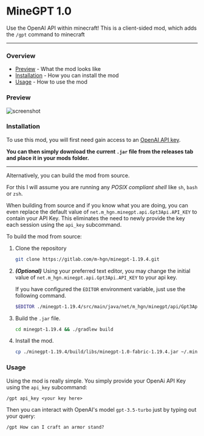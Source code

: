 # MineGPT 1.0

Use the OpenAI API within minecraft!
This is a client-sided mod, which adds the `/gpt` command to minecraft

---

### Overview

- [Preview](#preview) - What the mod looks like
- [Installation](#installation) - How you can install the mod
- [Usage](#usage) - How to use the mod

### Preview

![screenshot](./src/resources/assets/minegpt/preview.png)

### Installation

To use this mod, you will first need gain access to an [OpenAI API key](https://platform.openai.com/docs/api-reference).

**You can then simply download the current `.jar` file from the releases tab and place it in your mods folder.**

--- 

Alternatively, you can build the mod from source.

For this I will assume you are running any *POSIX compliant shell* like `sh`, `bash` or `zsh`.

When building from source and if you know what you are doing, you can even replace the default
value of `net.m_hgn.minegpt.api.Gpt3Api.API_KEY` to contain your API Key.
This eliminates the need to newly provide the key each session using the `api_key` subcommand.

To build the mod from source:

1. 
    Clone the repository
    ```sh
    git clone https://gitlab.com/m-hgn/minegpt-1.19.4.git
    ```
   
2.
   ***(Optional)*** Using your preferred text editor,
   you may change the initial value of `net.m_hgn.minegpt.api.Gpt3Api.API_KEY` to your api key.
   
   If you have configured the `EDITOR` environment variable, just use the following command.
   ```sh
   $EDITOR ./minegpt-1.19.4/src/main/java/net/m_hgn/minegpt/api/Gpt3Api.java
   ```
   
3.
    Build the `.jar` file.
    ```sh
    cd minegpt-1.19.4 && ./gradlew build
    ```

4.
    Install the mod.
    ```sh
    cp ./minegpt-1.19.4/build/libs/minegpt-1.0-fabric-1.19.4.jar ~/.minecraft/mods/
    ```

### Usage

Using the mod is really simple. You simply provide your OpenAi API Key using the `api_key` subcommand:
```
/gpt api_key <your key here>
```

Then you can interact with OpenAI's model `gpt-3.5-turbo` just by typing out your query:
```
/gpt How can I craft an armor stand?
```
